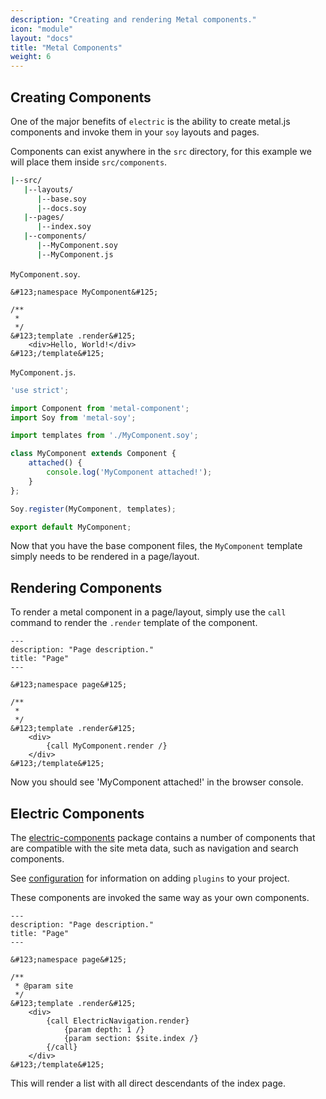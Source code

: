 ```yaml
---
description: "Creating and rendering Metal components."
icon: "module"
layout: "docs"
title: "Metal Components"
weight: 6
---
```


<article id="creating">

## Creating Components

One of the major benefits of `electric` is the ability to create metal.js
components and invoke them in your `soy` layouts and pages.

Components can exist anywhere in the `src` directory, for this example we will
place them inside `src/components`.

```bash
|--src/
   |--layouts/
	  |--base.soy
	  |--docs.soy
   |--pages/
	  |--index.soy
   |--components/
	  |--MyComponent.soy
	  |--MyComponent.js
```

`MyComponent.soy`.

```soy
&#123;namespace MyComponent&#125;

/**
 *
 */
&#123;template .render&#125;
	<div>Hello, World!</div>
&#123;/template&#125;
```

`MyComponent.js`.

```javascript
'use strict';

import Component from 'metal-component';
import Soy from 'metal-soy';

import templates from './MyComponent.soy';

class MyComponent extends Component {
	attached() {
		console.log('MyComponent attached!');
	}
};

Soy.register(MyComponent, templates);

export default MyComponent;
```

Now that you have the base component files, the `MyComponent` template simply
needs to be rendered in a page/layout.

</article>

<article id="rendering">

## Rendering Components

To render a metal component in a page/layout, simply use the `call` command to
render the `.render` template of the component.

```soy
---
description: "Page description."
title: "Page"
---

&#123;namespace page&#125;

/**
 *
 */
&#123;template .render&#125;
	<div>
		{call MyComponent.render /}
	</div>
&#123;/template&#125;
```

Now you should see 'MyComponent attached!' in the browser console.

</article>

<article id="metal_sgg_components">

## Electric Components

The [electric-components](https://github.com/liferay/electric-components) package
contains a number of components that are compatible with the site meta data,
such as navigation and search components.

See [configuration](/docs/tasks.html#configuration) for information on
adding `plugins` to your project.

These components are invoked the same way as your own components.

```soy
---
description: "Page description."
title: "Page"
---

&#123;namespace page&#125;

/**
 * @param site
 */
&#123;template .render&#125;
	<div>
		{call ElectricNavigation.render}
			{param depth: 1 /}
			{param section: $site.index /}
		{/call}
	</div>
&#123;/template&#125;
```

This will render a list with all direct descendants of the index page.

</article>
